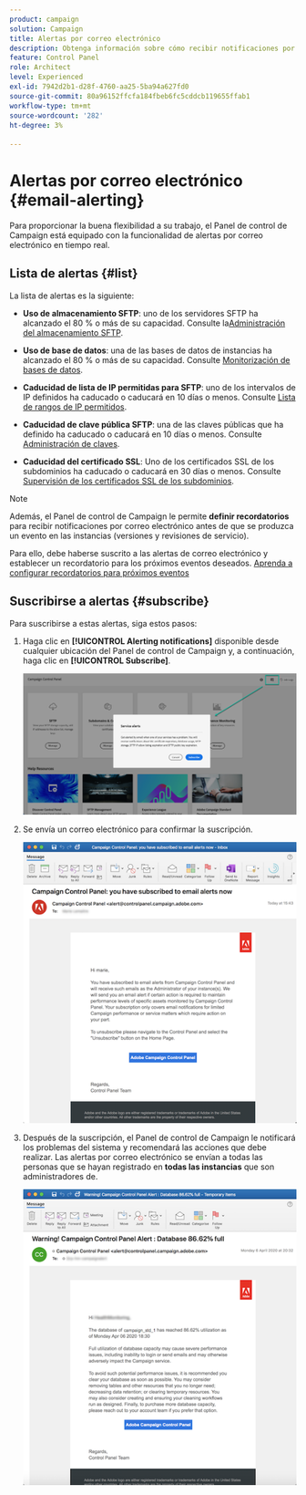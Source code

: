 ```yaml
---
product: campaign
solution: Campaign
title: Alertas por correo electrónico
description: Obtenga información sobre cómo recibir notificaciones por correo electrónico en caso de problemas con las instancias de Campaign
feature: Control Panel
role: Architect
level: Experienced
exl-id: 7942d2b1-d28f-4760-aa25-5ba94a627fd0
source-git-commit: 80a96152ffcfa184fbeb6fc5cddcb119655ffab1
workflow-type: tm+mt
source-wordcount: '282'
ht-degree: 3%

---
```


# Alertas por correo electrónico {#email-alerting}

Para proporcionar la buena flexibilidad a su trabajo, el Panel de control de Campaign está equipado con la funcionalidad de alertas por correo electrónico en tiempo real.

## Lista de alertas {#list}

La lista de alertas es la siguiente:

* **Uso de almacenamiento SFTP**: uno de los servidores SFTP ha alcanzado el 80 % o más de su capacidad. Consulte la[Administración del almacenamiento SFTP](../../sftp/using/sftp-storage-management.md).

* **Uso de base de datos**: una de las bases de datos de instancias ha alcanzado el 80 % o más de su capacidad. Consulte [Monitorización de bases de datos](../../performance-monitoring/using/database-monitoring.md).

* **Caducidad de lista de IP permitidas para SFTP**: uno de los intervalos de IP definidos ha caducado o caducará en 10 días o menos. Consulte [Lista de rangos de IP permitidos](../../sftp/using/ip-range-allow-listing.md).

* **Caducidad de clave pública SFTP**: una de las claves públicas que ha definido ha caducado o caducará en 10 días o menos. Consulte [Administración de claves](../../sftp/using/key-management.md).

* **Caducidad del certificado SSL**: Uno de los certificados SSL de los subdominios ha caducado o caducará en 30 días o menos. Consulte [Supervisión de los certificados SSL de los subdominios](../../subdomains-certificates/using/monitoring-ssl-certificates.md).

<!--* **Long running Queries**: A query has been running for more than 24 hours on one of your instances. See [Monitoring active queries](database-active-queries.md).-->

>[!NOTE]
>
>Además, el Panel de control de Campaign le permite **definir recordatorios** para recibir notificaciones por correo electrónico antes de que se produzca un evento en las instancias (versiones y revisiones de servicio).
>
>Para ello, debe haberse suscrito a las alertas de correo electrónico y establecer un recordatorio para los próximos eventos deseados. [Aprenda a configurar recordatorios para próximos eventos](../../service-events/service-events.md#reminders)

## Suscribirse a alertas {#subscribe}

Para suscribirse a estas alertas, siga estos pasos:

1. Haga clic en **[!UICONTROL Alerting notifications]** disponible desde cualquier ubicación del Panel de control de Campaign y, a continuación, haga clic en **[!UICONTROL Subscribe]**.

   ![](assets/subscribing.png)

1. Se envía un correo electrónico para confirmar la suscripción.

   ![](assets/email_subscription.png)

1. Después de la suscripción, el Panel de control de Campaign le notificará los problemas del sistema y recomendará las acciones que debe realizar. Las alertas por correo electrónico se envían a todas las personas que se hayan registrado en **todas las instancias** que son administradores de.

   ![](assets/alert_sample.png)
